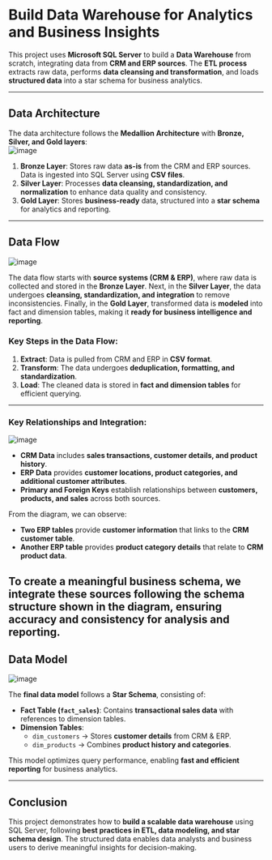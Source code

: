# **Build Data Warehouse for Analytics and Business Insights**

This project uses **Microsoft SQL Server** to build a **Data Warehouse** from scratch, integrating data from **CRM and ERP sources**. The **ETL process** extracts raw data, performs **data cleansing and transformation**, and loads **structured data** into a star schema for business analytics.

---

## **Data Architecture**  
The data architecture follows the **Medallion Architecture** with **Bronze, Silver, and Gold layers**:  
![image](https://github.com/user-attachments/assets/4f353d0c-8bf3-4ea9-a4bf-6e83081c8029)


1. **Bronze Layer**: Stores raw data **as-is** from the CRM and ERP sources. Data is ingested into SQL Server using **CSV files**.  
2. **Silver Layer**: Processes **data cleansing, standardization, and normalization** to enhance data quality and consistency.  
3. **Gold Layer**: Stores **business-ready** data, structured into a **star schema** for analytics and reporting.

---

## **Data Flow**  
![image](https://github.com/user-attachments/assets/de2f7b38-4a81-47d0-9b4a-5c782f0bf97c)


The data flow starts with **source systems (CRM & ERP)**, where raw data is collected and stored in the **Bronze Layer**. Next, in the **Silver Layer**, the data undergoes **cleansing, standardization, and integration** to remove inconsistencies. Finally, in the **Gold Layer**, transformed data is **modeled** into fact and dimension tables, making it **ready for business intelligence and reporting**.

### **Key Steps in the Data Flow:**  
1. **Extract**: Data is pulled from CRM and ERP in **CSV format**.  
2. **Transform**: The data undergoes **deduplication, formatting, and standardization**.  
3. **Load**: The cleaned data is stored in **fact and dimension tables** for efficient querying.  

---

### **Key Relationships and Integration:**  
![image](https://github.com/user-attachments/assets/61a9d9e2-2aae-4b08-a748-bd647ff0833e)


- **CRM Data** includes **sales transactions, customer details, and product history**.  
- **ERP Data** provides **customer locations, product categories, and additional customer attributes**.  
- **Primary and Foreign Keys** establish relationships between **customers, products, and sales** across both sources.

From the diagram, we can observe:  
- **Two ERP tables** provide **customer information** that links to the **CRM customer table**.  
- **Another ERP table** provides **product category details** that relate to **CRM product data**.  

To create a meaningful business schema, we integrate these sources following the **schema structure** shown in the diagram, ensuring accuracy and consistency for analysis and reporting.
---

## **Data Model**  
![image](https://github.com/user-attachments/assets/446fb80b-8732-413f-8f7d-c031a0ba8fd1)


The **final data model** follows a **Star Schema**, consisting of:  
- **Fact Table (`fact_sales`)**: Contains **transactional sales data** with references to dimension tables.  
- **Dimension Tables**:  
  - `dim_customers` → Stores **customer details** from CRM & ERP.  
  - `dim_products` → Combines **product history and categories**.  

This model optimizes query performance, enabling **fast and efficient reporting** for business analytics.


---

## **Conclusion**  
This project demonstrates how to **build a scalable data warehouse** using SQL Server, following **best practices in ETL, data modeling, and star schema design**. The structured data enables data analysts and business users to derive meaningful insights for decision-making.
